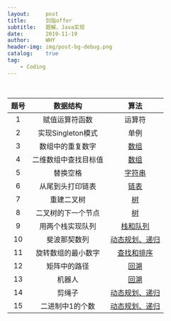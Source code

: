 ```yaml
---
layout:     post
title:      剑指offer
subtitle:   题解、Java实现
date:       2019-11-19
author:     WHY
header-img: img/post-bg-debug.png
catalog:    true
tag:
    - Coding
---
```


<!-- ## 目录

* 基础知识
    * 1 赋值运算符函数
    * 2 实现Singleton模式
* 数据结构
    * 数组
        * 3 [数组中的重复数字](https://why96.top/2019/11/19/%E5%89%91%E6%8C%87offer/#3-%E6%95%B0%E7%BB%84%E4%B8%AD%E9%87%8D%E5%A4%8D%E7%9A%84%E6%95%B0%E5%AD%97)
        * 4 [二维数组中查找目标值](https://why96.top/2019/11/19/%E5%89%91%E6%8C%87offer/#4-%E4%BA%8C%E7%BB%B4%E6%95%B0%E7%BB%84%E4%B8%AD%E6%9F%A5%E8%AF%A2%E7%9B%AE%E6%A0%87%E5%80%BC)
    * 字符串
        * 5 [替换空格](https://why96.top/2019/11/19/%E5%89%91%E6%8C%87offer/#5-%E6%9B%BF%E6%8D%A2%E7%A9%BA%E6%A0%BC)
    * 链表
        * 6 [从尾到头打印链表](https://why96.top/2019/11/19/%E5%89%91%E6%8C%87offer/#6-%E4%BB%8E%E5%B0%BE%E5%88%B0%E5%A4%B4%E6%89%93%E5%8D%B0%E9%93%BE%E8%A1%A8)
    * 树
        * 7 [重建二叉树](https://why96.top/2019/11/19/%E5%89%91%E6%8C%87offer/#7-%E9%87%8D%E5%BB%BA%E4%BA%8C%E5%8F%89%E6%A0%91)
        * 8 [二叉树的下一个节点](https://why96.top/2019/11/19/%E5%89%91%E6%8C%87offer/#8-%E4%BA%8C%E5%8F%89%E6%A0%91%E7%9A%84%E4%B8%8B%E4%B8%80%E4%B8%AA%E8%8A%82%E7%82%B9)
    * 栈和队列
        * 9 [用两个栈实现队列](https://why96.top/2019/11/19/%E5%89%91%E6%8C%87offer/#9-%E7%94%A8%E4%B8%A4%E4%B8%AA%E6%A0%88%E5%AE%9E%E7%8E%B0%E9%98%9F%E5%88%97)
* 算法和数据操作
    * 递归和循环
        * 10 [斐波那契数列](http://why96.top/2019/11/19/%E5%89%91%E6%8C%87offer/#10-%E6%96%90%E6%B3%A2%E9%82%A3%E5%A5%91%E6%95%B0%E5%88%97)
    * 查询和排序
        * 11 [旋转数组的最小数字]()
    * 回溯法
        * 12 [矩阵中的路径]()
        * 13 [机器人]()
    * 动态规划和贪婪算法
        * 14 [剪绳子]()
        * 15 [二进制中1的个数]() -->

<br>

|     题号    |  数据结构 |  算法  |
| :--------:  | :-----:   | :----: |
| 1        | 赋值运算符函数       |   运算符    |
| 2        | 实现Singleton模式      |   单例    |
| 3        | 数组中的重复数字      |   [数组](https://github.com/why2222/offer/blob/master/src/Solution3.java)    |
| 4        | 二维数组中查找目标值      |   [数组](https://github.com/why2222/offer/blob/master/src/Solution4.java)    |
| 5        | 替换空格      |   [字符串](https://github.com/why2222/offer/blob/master/src/Solution5.java)    |
| 6        | 从尾到头打印链表      |   [链表](https://github.com/why2222/offer/blob/master/src/Solution6.java)    |
| 7        | 重建二叉树      |   [树](https://github.com/why2222/offer/blob/master/src/Solution7.java)    |
| 8        | 二叉树的下一个节点      |   [树](https://github.com/why2222/offer/blob/master/src/Solution8.java)    |
| 9        | 用两个栈实现队列      |   [栈和队列](https://github.com/why2222/offer/blob/master/src/Solution9.java)    |
| 10        | 斐波那契数列      |   [动态规划、递归](https://github.com/why2222/offer/blob/master/src/Solution10.java)    |
| 11        | 旋转数组的最小数字      |   [查找和排序]()    |
| 12        | 矩阵中的路径      |   [回溯]()    |
| 13        | 机器人      |   [回溯]()    |
| 14        | 剪绳子      |   [动态规划、递归]()    |
| 15        | 二进制中1的个数      |   [动态规划、递归]()    |


<!-- ## 解析

### 3. 数组中重复的数字

#### 题目描述
* 在一个长度为n的数组里的所有数字都在0到n-1的范围内。 数组中某些数字是重复的，但不知道有几个数字是重复的。也不知道每个数字重复几次。请找出数组中任意一个重复的数字。 例如，如果输入长度为7的数组{2,3,1,0,2,5,3}，那么对应的输出是第一个重复的数字2。

#### 思路
* 从头一次扫描这个数组，当下标为i时，对应的数字为m。首先比较m是否等于i，如果等于，则接着扫描下一个数；如果不等于，则查看下标为m的数字是否等于m，如果等于，即找到重复的数字；如果不相等，则将两者位置交换，使m下标所对应的数字等于m。然后继续按照下标进行搜索，重复上述比较过程直到找到重复的数字。

#### 代码 [GitHub](https://github.com/why2222/offer/blob/master/src/Solution3.java)
```java
public static boolean duplicate2(int numbers[],int length,int [] duplication){
        int tmp;
        for (int i = 0;i < length;i++){
            if(numbers[i] == i){
                continue;
            }else {
                if (numbers[numbers[i]] == numbers[i]){
                    duplication[0] = numbers[i];
                    return true;
                }else {
                    tmp = numbers[numbers[i]];
                    numbers[numbers[i]] = numbers[i];
                    numbers[i] = tmp;
                }
            }
        }
        return false;
    }
```

### 4. 二维数组中查询目标值

#### 题目描述
* 在一个二维数组中（每个一维数组的长度相同），每一行都按照从左到右递增的顺序排序，每一列都按照从上到下递增的顺序排序。请完成一个函数，输入这样的一个二维数组和一个整数，判断数组中是否含有该整数。

#### 思路
* 将二维数组转化成矩形，然后从数组中选取出一个数字，可以分成三种情况进行查找。当选取的数字小于要查找的数字，那么根据数组排序的规则，要向当前位置的右下方继续查找；如果选取的数字大于要查找的数字，那么要向当前位置的左上方继续查找；如果选取的数字等于目标值，结束查找过程。
* 但是从哪一个点开始查找过程是本题解题的关键。把二维数组转化为矩形，假设从中间位置开始查找，不难发现当选取值大于或小于目标值时继续查找的区域有所重叠，故不适用选取中间区域的数作为起始查询位置；若选取`array[0][0]`和`array[array.length-1][array.length-1]`为起始查询位置，无论向哪一侧都是大于或者小于当前选取的数值，无法缩小查找范围，故不能作为起始查找位置。
* 从`array[0][array.length-1]`开始查找，当其大于目标值时，根据大小规则下方一列都被舍弃不用再进行查找，进而向左移动，若`array[0][array.length-2]`小于目标值，则其所在行左边都被舍弃不再进行查找，进而向下移动与`array[1][array.length-2]`进行比较。比较方法同上，依次进行，逐渐将查找区域缩小。

#### 代码 [GitHub](https://github.com/why2222/offer/blob/master/src/SolutionFour.java)
```java
public static boolean Find2(int target,int [][] array){
        boolean found = false;
        int rows,columns;
        rows = columns = array.length;
        if (array.length != 1){
            int row = 0;
            int column = columns - 1;
            while(row < array.length && column >= 0){
                if (array[row][column] == target){
                    found = true;
                    break;
                }else if (array[row][column] > target){
                    column -= 1;
                }else {
                    row += 1;
                }
            }
        }
        return found;
    }
```

### 5. 替换空格

#### 题目描述
* 请实现一个函数，将一个字符串中的每个空格替换成“%20”。例如，当字符串为We Are Happy.则经过替换之后的字符串为We%20Are%20Happy。

#### 思路
* 使用`StringBuffer`类的方法实现对字符串的获取、删除、插入等操作。
    * `.charAt(index)`:获取index位置的字符。
    * `.delete(index)`:删除index位置的字符。
    * `.insert(index,str)`:将字符串从index位置处插入。
    * `.toString()`:将StringBuffer类型转换为String类型。

#### 代码 [GitHub](https://github.com/why2222/offer/blob/master/src/Solution5.java)
```java
public static String replaceSpace(StringBuffer str){
        String target = "%20";
        for (int i = 0;i < str.length();i++){
            if (str.charAt(i) == ' '){
                str.deleteCharAt(i);
                str.insert(i,target);
            }
        }
        return str.toString();
    }
```

### 6. 从尾到头打印链表

#### 题目描述
* 输入一个链表，按链表从尾到头的顺序返回一个ArrayList。

#### 思路
* 改变链表结构
    * 将链表中节点指针反转过来，然后从头到尾输出即可。但是是否允许在打印链表的时候修改链表结构，取决于面试官或者题目的要求。
* 不改变链表结构
    * 遍历链表，第一个遍历到的节点最后一个输出，最后一个遍历的节点第一个输出。这就是典型的“先进后出”，可以用栈实现这种顺序。
    * 递归：递归在本质上就是一个栈结构，可以利用递归的方法来实现。每访问一个节点时，先输出下一个节点，再输出其本身，即可实现链表的倒序输出。

#### 代码 [GitHub](https://github.com/why2222/offer/blob/master/src/Solution6.java)
```java
public ArrayList<Integer> printListFromTailToHead(ListNode listNode){
        ArrayList<Integer> list = new ArrayList<>();
        if (listNode == null){
            return list;
        }
        if (listNode.next != null){
            // 注意：这里不要忘了用接收返回值！！！
            // 如果这里不接收返回值的话，则无法得到次级函数的结果，最后return的只是第一层函数的结果。
            list = printListFromTailToHead2(listNode.next);
        }
        list.add(listNode.val);

        return list;
    }
```

### 7. 重建二叉树
#### 题目描述
* 输入某二叉树的前序遍历和中序遍历的结果，请重建出该二叉树。假设输入的前序遍历和中序遍历的结果中都不含重复的数字。例如输入前序遍历序列{1,2,4,7,3,5,6,8}和中序遍历序列{4,7,2,1,5,3,8,6}，则重建二叉树并返回。

#### 思路
* 在二叉树的前序遍历序列中，第一个数字总是树的根节点的值。但是在中序遍历序列中，根节点的值在序列的中间，左子树的节点的值位于根节点的值的左边，而右节点的值位于根节点的值的右边。因此，需要扫描中序遍历序列，才能找到根节点的值。
* 前序遍历序列的第一个数字m就是根节点的值，扫描中序遍历序列就能确定根节点的值的位置（位于中序遍历序列中第i个）。根据中序遍历序列的特点，在根节点的值m前面i-1个数字都是左子树节点的值，位于m后面的数字都是右子树节点的值。
* 在前序遍历序列中，第一个数字后i-1个数字为左子树的前序遍历序列，i+1到最后的数字为右子树的前序遍历序列。
* 有上述方法可以得到左右子树的前序遍历序列和中序遍历序列，然后利用递归实现二叉树的重建。

#### 代码 [GitHub](https://github.com/why2222/offer/blob/master/src/Solution7.java)
```java
public TreeNode reConstructBinaryTree(int [] pre,int [] in){
        //  判断前序中序序列是否为空
        if (pre == null || in == null || pre.length == 0 || in.length  == 0 || pre.length != in.length){
            return null;
        }
        TreeNode root = new TreeNode(pre[0]);
        for (int i = 0;i < pre.length;i++){
            if (pre[0] == in[i]){
                root.left = reConstructBinaryTree(
                        Arrays.copyOfRange(pre, 1, i + 1),
                        Arrays.copyOfRange(in, 0, i));
                root.right = reConstructBinaryTree(
                        Arrays.copyOfRange(pre, i + 1, pre.length),
                        Arrays.copyOfRange(in, i + 1, in.length)
                );
            }
        }
        return  root;
    }
```

### 8. 二叉树的下一个节点
#### 题目描述
* 给定一个二叉树和其中的一个结点，请找出中序遍历顺序的下一个结点并且返回。注意，树中的结点不仅包含左右子结点，同时包含指向父结点的指针。

#### 思路
* 中序遍历：先左子树，再访问节点，最后访问右子树。
* 根据中序遍历的特性，如果一个节点有右子树，那么它的下一个节点就是它的右子树中的最左的节点。
* 如果一个节点没有右子树，且它是其父节点的左子节点，那么它的下一个节点就是它的父节点。
* 如果一个节点没有右子树，且它是其父节点的右子节点，那么需要一直向上遍历其父节点，直到当前节点是其父节点的左子节点时，其父节点即为要找的下一节点。

#### 代码 [GitHub](https://github.com/why2222/offer/blob/master/src/Solution8.java)
```java
public TreeLinkNode GetNext(TreeLinkNode pNode){
        TreeLinkNode pNext = null;
        if (pNode == null){
            return pNext;
        }
        if (pNode.right != null) {
            TreeLinkNode pRight = pNode.right;
            while (pRight.left != null) {
                pRight = pRight.left;
            }
            pNext = pRight;
        } else if (pNode.next != null) {
            TreeLinkNode pCurrent = pNode;
            TreeLinkNode pParent = pNode.next;
            while (pParent != null && pCurrent == pParent.right) {
                pCurrent = pParent;
                pParent = pParent.next;
            }
            pNext = pParent;
        }
        return pNext;
    }
```

### 9. 用两个栈实现队列
#### 题目描述
* 用两个栈来实现一个队列，完成队列的Push和Pop操作。 队列中的元素为int类型。

#### 思路
* 栈：先进先出；队列：先进先出
* push：将元素插入队列中，用栈来实现，可以直接将需要插入的元素直接插入stack1中。
* pop：删除队首元素，通过push已经将元素插入stack1中，但是栈的特点是先进后出，与队列不符。此时还有stack2没有使用，在删除队首元素时可以先将stack1中的元素pop到stack2中，经过这次转换，不难发现此时在对stack2进行pop操作时，正好符合队列“先进先出”的原则。

#### 代码 [GitHub](https://github.com/why2222/offer/blob/master/src/Solution9.java)
```java
public void  push(int node){
        stack1.push(node);
    }

    public int pop() {
        int result;
        if (stack2.empty()) {
            while (stack1.size() > 0) {
                stack2.push(stack1.pop());
            }
        }
        result = stack2.pop();
        return result;
    }
```

### 10. 斐波那契数列
#### 题目描述
* 大家都知道斐波那契数列，现在要求输入一个整数n，请你输出斐波那契数列的第n项（从0开始，第0项为0）。

#### 思路
* 在讲述递归函数的时候，通常会用斐波那契数列作为例子，但是这道题采用递归的算法,会有严重的效率问题。原因是在求f(n)时，需要计算f(n-1),f(n-2)...,当计算f(n-1)时有需要重复计算f(n-2),f(n-3)...由此可以看出使用递归效率会很低。
* 如上所说，从上往下计算会有很多重复的计算。换一种思路从下往上计算，首先根据f(0)和f(1)计算出f(2)，再根据f(1)和f(2)计算出f(3)...以此类推就可以计算出din项了。

#### 代码 [GitHub](https://github.com/why2222/offer/blob/master/src/Solution10.java)
```java
public int Fibonacci2(int n) {
        int[] result = {0, 1};
        if (n < 2) {
            return result[n];
        }
        int zero = 0;
        int one = 1;
        int res = 0;
        for (int i = 2; i <= n; i++) {
            res = zero + one;
            zero = one;
            one = res;
        }

        return res;
    }
``` -->
